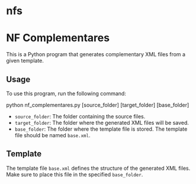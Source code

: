# nfs

# NF Complementares

This is a Python program that generates complementary XML files from a given template.

## Usage

To use this program, run the following command:

python nf_complementares.py [source_folder] [target_folder] [base_folder]


- `source_folder`: The folder containing the source files.
- `target_folder`: The folder where the generated XML files will be saved.
- `base_folder`: The folder where the template file is stored. The template file should be named `base.xml`.

## Template

The template file `base.xml` defines the structure of the generated XML files. Make sure to place this file in the specified `base_folder`.

